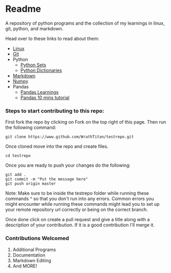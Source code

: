 # Readme

A repository of python programs and the collection of my learnings in linux, git, python, and markdown.

Head over to these links to read about them:

* [Linux](https://github.com/WrathTitan/testrepo/blob/readmes/linuxLearnings.md)
* [Git](https://github.com/WrathTitan/testrepo/blob/readmes/gitLearning.md)
* Python
  * [Python Sets](https://github.com/WrathTitan/testrepo/blob/readmes/sets.md)
  * [Python Dictionaries](https://github.com/WrathTitan/testrepo/blob/readmes/dict.md)
* [Markdown](https://github.com/WrathTitan/testrepo/blob/readmes/typoraLearnings.md)
* [Numpy](https://github.com/WrathTitan/pythonLearnings/blob/readmes/numpylearnings.md)
* Pandas
  * [Pandas Learnings](https://github.com/WrathTitan/pythonLearnings/blob/readmes/pandaslearnings.ipynb)
  * [Pandas 10 mins tutorial](https://github.com/WrathTitan/pythonLearnings/blob/readmes/pandas10mintutorial.ipynb)

### Steps to start contributing to this repo:

First fork the repo by clicking on Fork on the top right of this page. Then run the following command:

```
git clone https://www.github.com/WrathTitan/testrepo.git
```

Once cloned move into the repo and create files.

```
cd testrepo
```

Once you are ready to push your changes do the following:

```
git add .
git commit -m "Put the message here"
git push origin master
```

Note: Make sure to be inside the testrepo folder while running these commands ^ so that you don't run into any errors. Common errors you might encounter while running these commands might lead you to set up your remote repository url correctly or being on the correct branch.

Once done click on create a pull request and give a title along with a description of your contribution. If it is a good contribution I'll merge it.

### Contributions Welcomed

1. Additional Programs
2. Documentation
3. Markdown Editing
4. And MORE!
